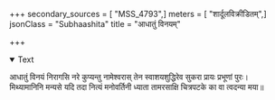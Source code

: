 +++
secondary_sources = [ "MSS_4793",]
meters = [ "शार्दूलविक्रीडितम्",]
jsonClass = "Subhaashita"
title = "आधातुं विनयम्"

+++

<details open><summary>Text</summary>

आधातुं विनयं निरागसि नरे कुप्यन्तु नामेश्वरास् तेन स्वाशयशुद्धिरेव सुकरा प्रायः प्रभूणां पुरः।  
मिथ्यामानिनि मन्यसे यदि तदा नित्यं मनोवर्तिनी ध्याता तामरसाक्षि चित्रपटके का वा त्वदन्या मया॥
</details>
